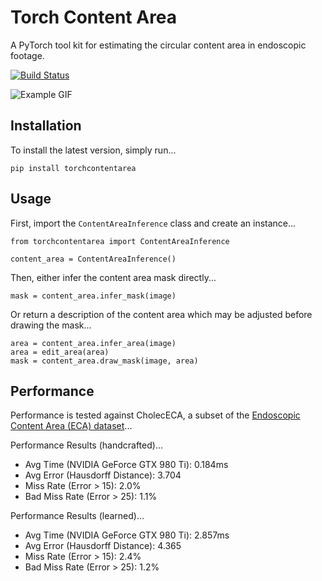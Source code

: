 # Torch Content Area
A PyTorch tool kit for estimating the circular content area in endoscopic footage.

[![Build Status](https://github.com/charliebudd/torch-content-area/actions/workflows/build.yml/badge.svg)](https://github.com/charliebudd/torch-content-area/actions/workflows/build.yml)

![Example GIF](example.gif?raw=true)

## Installation
To install the latest version, simply run...
```
pip install torchcontentarea
```

## Usage
First, import the `ContentAreaInference` class and create an instance...
```
from torchcontentarea import ContentAreaInference

content_area = ContentAreaInference()
```
Then, either infer the content area mask directly...
```
mask = content_area.infer_mask(image)
```
Or return a description of the content area which may be adjusted before drawing the mask...
```
area = content_area.infer_area(image)
area = edit_area(area)
mask = content_area.draw_mask(image, area)
```

## Performance
Performance is tested against CholecECA, a subset of the [Endoscopic Content Area (ECA) dataset](https://github.com/charliebudd/eca-dataset)...
<!-- performance stats start -->

Performance Results (handcrafted)...
- Avg Time (NVIDIA GeForce GTX 980 Ti): 0.184ms
- Avg Error (Hausdorff Distance): 3.704
- Miss Rate (Error > 15): 2.0%
- Bad Miss Rate (Error > 25): 1.1%

Performance Results (learned)...
- Avg Time (NVIDIA GeForce GTX 980 Ti): 2.857ms
- Avg Error (Hausdorff Distance): 4.365
- Miss Rate (Error > 15): 2.4%
- Bad Miss Rate (Error > 25): 1.2% 
<!-- performance stats end -->

